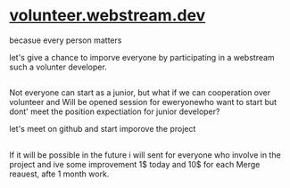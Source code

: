 # [volunteer.webstream.dev](https://volunteer.webstream.dev/)

becasue every person matters

let's give a chance to imporve everyone by participating in a webstream such a volunter developer.

##
Not everyone can start as a junior, but what if we can cooperation over volunteer and 
Will be opened session for eweryonewho want to start but dont' meet the position expectiation for junior developer?

let's meet on github
and start imporove the project

##
If it will be possible in the future i will sent for everyone who involve in the project and ive some improvement 1$ today and 10$ for each Merge reauest, afte 1 month work.
